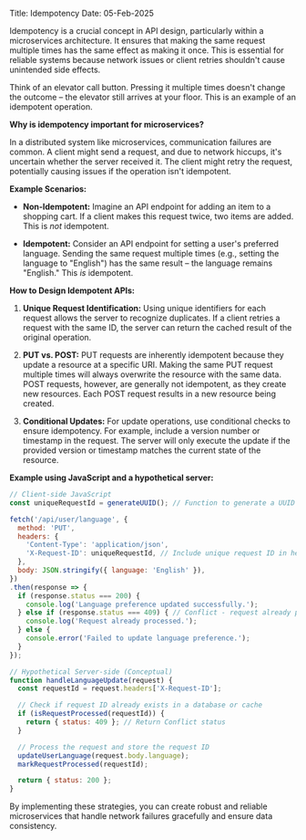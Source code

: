 Title: Idempotency
Date: 05-Feb-2025

Idempotency is a crucial concept in API design, particularly within a microservices architecture.  It ensures that making the same request multiple times has the same effect as making it once. This is essential for reliable systems because network issues or client retries shouldn't cause unintended side effects.

Think of an elevator call button. Pressing it multiple times doesn't change the outcome – the elevator still arrives at your floor. This is an example of an idempotent operation.

**Why is idempotency important for microservices?**

In a distributed system like microservices, communication failures are common.  A client might send a request, and due to network hiccups, it's uncertain whether the server received it.  The client might retry the request, potentially causing issues if the operation isn't idempotent.

**Example Scenarios:**

* **Non-Idempotent:**  Imagine an API endpoint for adding an item to a shopping cart. If a client makes this request twice, two items are added. This is *not* idempotent.

* **Idempotent:** Consider an API endpoint for setting a user's preferred language. Sending the same request multiple times (e.g., setting the language to "English") has the same result – the language remains "English." This *is* idempotent.

**How to Design Idempotent APIs:**

1. **Unique Request Identification:** Using unique identifiers for each request allows the server to recognize duplicates.  If a client retries a request with the same ID, the server can return the cached result of the original operation.

2. **PUT vs. POST:**  PUT requests are inherently idempotent because they update a resource at a specific URI.  Making the same PUT request multiple times will always overwrite the resource with the same data. POST requests, however, are generally not idempotent, as they create new resources.  Each POST request results in a new resource being created.

3. **Conditional Updates:**  For update operations, use conditional checks to ensure idempotency.  For example, include a version number or timestamp in the request. The server will only execute the update if the provided version or timestamp matches the current state of the resource.

**Example using JavaScript and a hypothetical server:**

```javascript
// Client-side JavaScript
const uniqueRequestId = generateUUID(); // Function to generate a UUID

fetch('/api/user/language', {
  method: 'PUT',
  headers: {
    'Content-Type': 'application/json',
    'X-Request-ID': uniqueRequestId, // Include unique request ID in header
  },
  body: JSON.stringify({ language: 'English' }),
})
.then(response => {
  if (response.status === 200) {
    console.log('Language preference updated successfully.');
  } else if (response.status === 409) { // Conflict - request already processed
    console.log('Request already processed.');
  } else {
    console.error('Failed to update language preference.');
  }
});

// Hypothetical Server-side (Conceptual)
function handleLanguageUpdate(request) {
  const requestId = request.headers['X-Request-ID'];

  // Check if request ID already exists in a database or cache
  if (isRequestProcessed(requestId)) {
    return { status: 409 }; // Return Conflict status
  }

  // Process the request and store the request ID
  updateUserLanguage(request.body.language);
  markRequestProcessed(requestId);

  return { status: 200 };
}
```

By implementing these strategies, you can create robust and reliable microservices that handle network failures gracefully and ensure data consistency.
